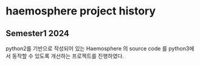 # haemosphere project history

## Semester1 2024
python2를 기반으로 작성되어 있는 Haemosphere 의 source code 를 python3에서 동작할 수 있도록 개선하는 프로젝트를 진행하였다.
